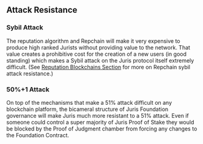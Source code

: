 ## Attack Resistance

### Sybil Attack

The reputation algorithm and Repchain will make it very expensive to produce high ranked Jurists without providing value to the network. That value creates a prohibitive cost for the creation of a new users \(in good standing\) which makes a Sybil attack on the Juris protocol itself extremely difficult. \(See [Reputation Blockchains Section](/reputation.md) for more on Repchain sybil attack resistance.\)

### 50%+1 Attack

On top of the mechanisms that make a 51% attack difficult on any blockchain platform, the bicameral structure of Juris Foundation governance will make Juris much more resistant to a 51% attack. Even if someone could control a super majority of Juris Proof of Stake they would be blocked by the Proof of Judgment chamber from forcing any changes to the Foundation Contract.

